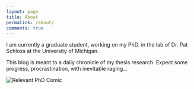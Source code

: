 ```yaml
---
layout: page
title: About
permalink: /about/
comments: true
---
```


I am currently a graduate student, working on my PhD. in the lab of Dr. Pat Schloss at the University of Michigan.  

This blog is meant to a daily chronicle of my thesis research.  Expect some progress, procrastination, with inevitable raging...


![Relevant PhD Comic](http://phdcomics.com/comics/archive/phd070513s.gif)